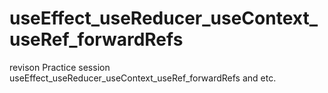 # useEffect_useReducer_useContext_useRef_forwardRefs
revison Practice session useEffect_useReducer_useContext_useRef_forwardRefs and etc.
